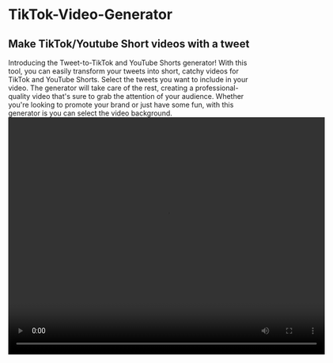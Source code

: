 # TikTok-Video-Generator
## Make TikTok/Youtube Short videos with a tweet

Introducing the Tweet-to-TikTok and YouTube Shorts generator! With this tool, you can easily transform your tweets into short, catchy videos for TikTok and YouTube Shorts. Select the tweets you want to include in your video. The generator will take care of the rest, creating a professional-quality video that's sure to grab the attention of your audience. Whether you're looking to promote your brand or just have some fun, with this generator is you can select the video background. 
<video src="https://github.com/Nielzaclord/TikTok-Video-Generator/blob/main/8.mp4" width="640" height="480" controls>
  Your browser does not support the video tag.
</video>
